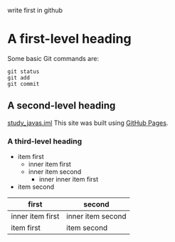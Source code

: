 write first in github

# A first-level heading
Some basic Git commands are: 
```
git status
git add
git commit
```


## A second-level heading
[study_javas.iml](./study_javas.iml)
This site was built using [GitHub Pages](https://pages.github.com/).


### A third-level heading
- item first
    - inner item first
    - inner item second
        - inner inner item first
- item second

| first | second |
| -- | -- |
|inner item first | inner item second|
| item first| item second|
